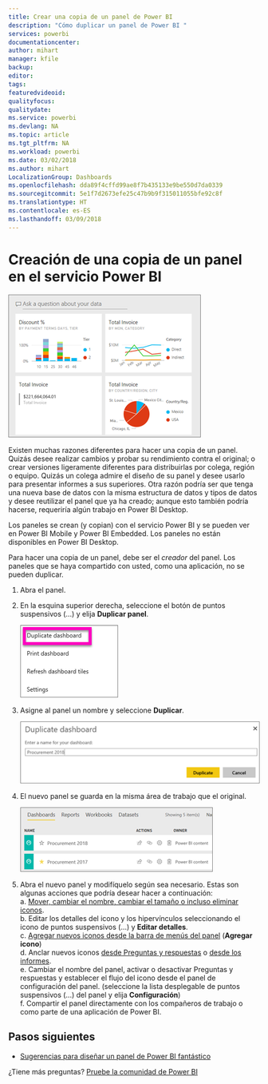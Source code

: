 ```yaml
---
title: Crear una copia de un panel de Power BI
description: "Cómo duplicar un panel de Power BI "
services: powerbi
documentationcenter: 
author: mihart
manager: kfile
backup: 
editor: 
tags: 
featuredvideoid: 
qualityfocus: 
qualitydate: 
ms.service: powerbi
ms.devlang: NA
ms.topic: article
ms.tgt_pltfrm: NA
ms.workload: powerbi
ms.date: 03/02/2018
ms.author: mihart
LocalizationGroup: Dashboards
ms.openlocfilehash: dda89f4cffd99ae8f7b435133e9be550d7da0339
ms.sourcegitcommit: 5e1f7d2673efe25c47b9b9f315011055bfe92c8f
ms.translationtype: HT
ms.contentlocale: es-ES
ms.lasthandoff: 03/09/2018
---
```

# <a name="create-a-copy-of-a-dashboard-in-power-bi-service"></a>Creación de una copia de un panel en el servicio Power BI
![Panel](media/service-dashboard-copy/power-bi-dashboard.png)

 Existen muchas razones diferentes para hacer una copia de un panel. Quizás desee realizar cambios y probar su rendimiento contra el original; o crear versiones ligeramente diferentes para distribuirlas por colega, región o equipo. Quizás un colega admire el diseño de su panel y desee usarlo para presentar informes a sus superiores. Otra razón podría ser que tenga una nueva base de datos con la misma estructura de datos y tipos de datos y desee reutilizar el panel que ya ha creado; aunque esto también podría hacerse, requeriría algún trabajo en Power BI Desktop. 

Los paneles se crean (y copian) con el servicio Power BI y se pueden ver en Power BI Mobile y Power BI Embedded.  Los paneles no están disponibles en Power BI Desktop. 

Para hacer una copia de un panel, debe ser el *creador* del panel. Los paneles que se haya compartido con usted, como una aplicación, no se pueden duplicar.

1. Abra el panel.
2. En la esquina superior derecha, seleccione el botón de puntos suspensivos (...) y elija **Duplicar panel**.
   
   ![Menú del botón de puntos suspensivos](media/service-dashboard-copy/power-bi-dulicate.png)
3. Asigne al panel un nombre y seleccione **Duplicar**. 
   
   ![Cuadro de diálogo Duplicar panel](media/service-dashboard-copy/power-bi-name.png)
4. El nuevo panel se guarda en la misma área de trabajo que el original. 
   
   ![Pestaña Paneles](media/service-dashboard-copy/power-bi-copied.png)

5.    Abra el nuevo panel y modifíquelo según sea necesario. Estas son algunas acciones que podría desear hacer a continuación:    
    a. [Mover, cambiar el nombre, cambiar el tamaño o incluso eliminar iconos](service-dashboard-edit-tile.md).  
    b. Editar los detalles del icono y los hipervínculos seleccionando el icono de puntos suspensivos (...) y **Editar detalles**.  
    c. [Agregar nuevos iconos desde la barra de menús del panel](service-dashboard-add-widget.md) (**Agregar icono**)  
    d. Anclar nuevos iconos [desde Preguntas y respuestas](service-dashboard-pin-tile-from-q-and-a.md) o [desde los informes](service-dashboard-pin-tile-from-report.md).  
    e. Cambiar el nombre del panel, activar o desactivar Preguntas y respuestas y establecer el flujo del icono desde el panel de configuración del panel.  (seleccione la lista desplegable de puntos suspensivos (...) del panel y elija **Configuración**)  
    f. Compartir el panel directamente con los compañeros de trabajo o como parte de una aplicación de Power BI. 


## <a name="next-steps"></a>Pasos siguientes
* [Sugerencias para diseñar un panel de Power BI fantástico](service-dashboards-design-tips.md) 

¿Tiene más preguntas? [Pruebe la comunidad de Power BI](http://community.powerbi.com/)


